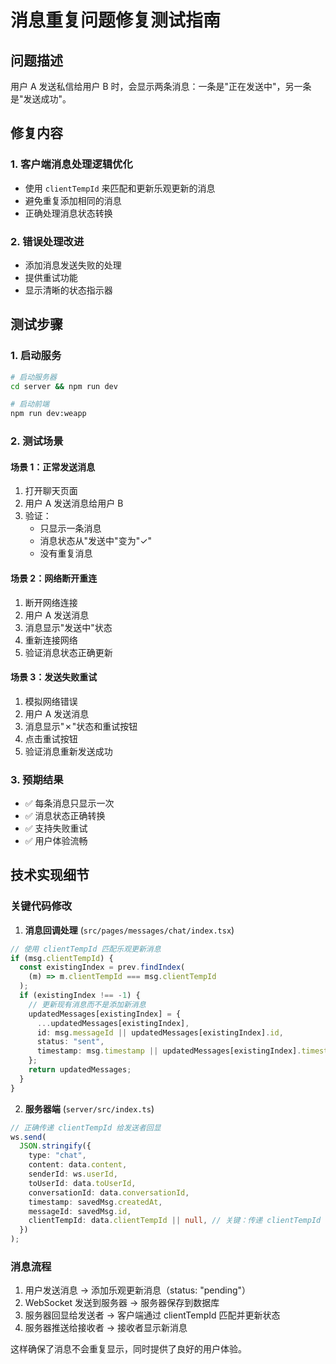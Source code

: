 # 消息重复问题修复测试指南

## 问题描述

用户 A 发送私信给用户 B 时，会显示两条消息：一条是"正在发送中"，另一条是"发送成功"。

## 修复内容

### 1. 客户端消息处理逻辑优化

- 使用 `clientTempId` 来匹配和更新乐观更新的消息
- 避免重复添加相同的消息
- 正确处理消息状态转换

### 2. 错误处理改进

- 添加消息发送失败的处理
- 提供重试功能
- 显示清晰的状态指示器

## 测试步骤

### 1. 启动服务

```bash
# 启动服务器
cd server && npm run dev

# 启动前端
npm run dev:weapp
```

### 2. 测试场景

#### 场景 1：正常发送消息

1. 打开聊天页面
2. 用户 A 发送消息给用户 B
3. 验证：
   - 只显示一条消息
   - 消息状态从"发送中"变为"✓"
   - 没有重复消息

#### 场景 2：网络断开重连

1. 断开网络连接
2. 用户 A 发送消息
3. 消息显示"发送中"状态
4. 重新连接网络
5. 验证消息状态正确更新

#### 场景 3：发送失败重试

1. 模拟网络错误
2. 用户 A 发送消息
3. 消息显示"✗"状态和重试按钮
4. 点击重试按钮
5. 验证消息重新发送成功

### 3. 预期结果

- ✅ 每条消息只显示一次
- ✅ 消息状态正确转换
- ✅ 支持失败重试
- ✅ 用户体验流畅

## 技术实现细节

### 关键代码修改

1. **消息回调处理** (`src/pages/messages/chat/index.tsx`)

```typescript
// 使用 clientTempId 匹配乐观更新消息
if (msg.clientTempId) {
  const existingIndex = prev.findIndex(
    (m) => m.clientTempId === msg.clientTempId
  );
  if (existingIndex !== -1) {
    // 更新现有消息而不是添加新消息
    updatedMessages[existingIndex] = {
      ...updatedMessages[existingIndex],
      id: msg.messageId || updatedMessages[existingIndex].id,
      status: "sent",
      timestamp: msg.timestamp || updatedMessages[existingIndex].timestamp,
    };
    return updatedMessages;
  }
}
```

2. **服务器端** (`server/src/index.ts`)

```typescript
// 正确传递 clientTempId 给发送者回显
ws.send(
  JSON.stringify({
    type: "chat",
    content: data.content,
    senderId: ws.userId,
    toUserId: data.toUserId,
    conversationId: data.conversationId,
    timestamp: savedMsg.createdAt,
    messageId: savedMsg.id,
    clientTempId: data.clientTempId || null, // 关键：传递 clientTempId
  })
);
```

### 消息流程

1. 用户发送消息 → 添加乐观更新消息（status: "pending"）
2. WebSocket 发送到服务器 → 服务器保存到数据库
3. 服务器回显给发送者 → 客户端通过 clientTempId 匹配并更新状态
4. 服务器推送给接收者 → 接收者显示新消息

这样确保了消息不会重复显示，同时提供了良好的用户体验。
